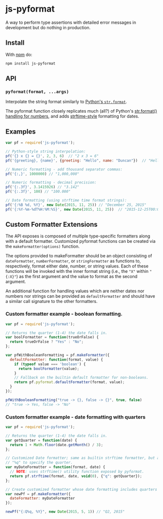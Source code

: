 # js-pyformat

A way to perform type assertions with detailed error messages in development but do nothing in production.

## Install

With [npm](http://npmjs.org) do:

```sh
npm install js-pyformat
```

## API

### `pyformat(format, ...args)`

Interpolate the string format similarly to [Python's `str.format`](https://docs.python.org/2/library/stdtypes.html#str.format).

The pyformat function closely replicates much (all?) of Python's
[str.format() handling for numbers](https://docs.python.org/2/library/stdtypes.html#string-formatting-operations),
and adds [strftime-style](https://docs.python.org/2/library/datetime.html#strftime-and-strptime-behavior)
formatting for dates.

## Examples

```js
var pf = require('js-pyformat');

// Python-style string interpolation:
pf('{} x {} = {}', 2, 3, 6)  // "2 x 3 = 6"
pf('{greeting}, {name}', {greeting: "Hello", name: "Duncan"})  // "Hello, Duncan"

// Numeric formatting - add thousand separator commas:
pf('{:,}', 1000000) // "1,000,000"

// Numeric formatting - decimal precision:
pf('{:.3f}', 3.1415926) // "3.142"
pf('{:.3f}', 100) // "100.000"

// Date formatting (using strftime time format strings):
pf('{:%B %d, %Y}', new Date(2015, 11, 25)) // "December 25, 2015"
pf('{:%Y-%m-%dT%H:%M:%S}', new Date(2015, 11, 25))  // "2015-12-25T00:00:00"
```

## Custom Formatter Extensions

The API exposes is composed of multiple type-specific formatters along with a default
formatter. Customized pyformat functions can be created via the `makeFormatter(options)`
function.

The options provided to makeFormatter should be an object consisting of
`dateFormatter`, `numberFormatter`, or `stringFormatter` as functions to, respectively,
format either date, number, or string values. Each of these functions will be invoked with the
inner format string (i.e., the `"X"` within `"{:X}"`) as the first argument and the value to
format as the second argument.

An additional function for handling values which are neither dates nor numbers nor strings can be
provided as `defaultFormatter` and should have a similar call signature to the other formatters.

### Custom formatter example - boolean formatting.

```js
var pf = require('js-pyformat');

// Returns the quarter (1-4) the date falls in.
var boolFormatter = function(trueOrFalse) {
  return trueOrFalse ? "Yes" : "No";
};

var pfWithBooleanFormatting = pf.makeFormatter({
  defaultFormatter: function(format, value) {
    if (typeof value === 'boolean') {
      return boolFormatter(value);
    }
    // Fallback on the builtin default formatter for non-booleans.
    return pf.pyformat.defaultFormatter(format, value);
  }
});

pfWithBooleanFormatting("true -> {}, false -> {}", true, false)
// "true -> Yes, false -> "No"
```

### Custom formatter example - date formatting with quarters

```js
var pf = require('js-pyformat');

// Returns the quarter (1-4) the date falls in.
var getQuarter = function(date) {
  return 1 + Math.floor(date.getMonth() / 3);
};

// Customized Date formatter; same as builtin strftime formatter, but also accepts
// "%q" to specify the quarter.
var myDateFormatter = function(format, date) {
  // NOTE: uses strftime() utility function exposed by pyformat.
  return pf.strftime(format, date, void(0), {"q": getQuarter});
};

// Create customized formatter whose date formatting includes quarters ("q").
var newPf = pf.makeFormatter({
  dateFormatter: myDateFormatter
});

newPf("{:Q%q, %Y}", new Date(2015, 5, 1)) // "Q2, 2015"
```
